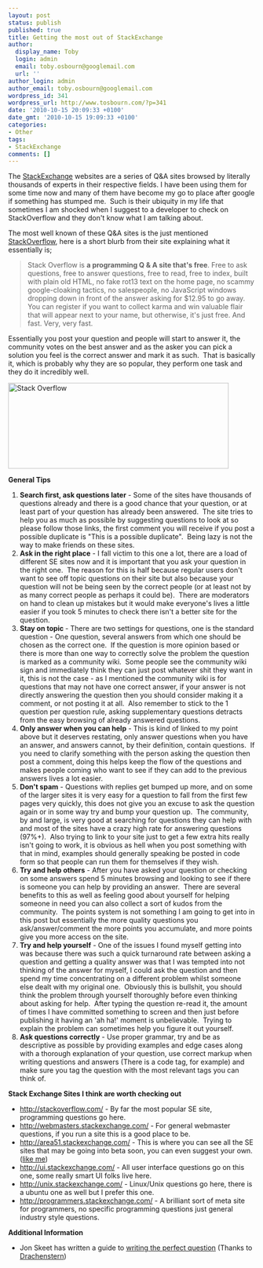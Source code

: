 ```yaml
---
layout: post
status: publish
published: true
title: Getting the most out of StackExchange
author:
  display_name: Toby
  login: admin
  email: toby.osbourn@googlemail.com
  url: ''
author_login: admin
author_email: toby.osbourn@googlemail.com
wordpress_id: 341
wordpress_url: http://www.tosbourn.com/?p=341
date: '2010-10-15 20:09:33 +0100'
date_gmt: '2010-10-15 19:09:33 +0100'
categories:
- Other
tags:
- StackExchange
comments: []
---
```

<p>The <a href="http://stackexchange.com/">StackExchange</a> websites are a series of Q&amp;A sites browsed by literally thousands of experts in their respective fields. I have been using them for some time now and many of them have become my go to place after google if something has stumped me.  Such is their ubiquity in my life that sometimes I am shocked when I suggest to a developer to check on StackOverflow and they don't know what I am talking about.</p>
<p>The most well known of these Q&amp;A sites is the just mentioned <a href="http://stackoverflow.com/">StackOverflow</a>, here is a short blurb from their site explaining what it essentially is;</p>
<blockquote><p>Stack Overflow is <strong>a programming Q &amp; A site that's free</strong>. Free to ask questions, free to answer questions, free to read, free to index, built with plain old HTML, no fake rot13 text on the home page, no scammy google-cloaking tactics, no salespeople, no JavaScript windows dropping down in front of the answer asking for $12.95 to go away. You can register if you want to collect karma and win valuable flair that will appear next to your name, but otherwise, it's just free. And fast. Very, very fast.</p></blockquote>
<p>Essentially you post your question and people will start to answer it, the community votes on the best answer and as the asker you can pick a solution you feel is the correct answer and mark it as such.  That is basically it, which is probably why they are so popular, they perform one task and they do it incredibly well.</p>
<p><img class="aligncenter size-full wp-image-347" title="Stack Overflow" src="http://www.tosbourn.com/wp-content/uploads/2010/10/so.png" alt="Stack Overflow" width="449" height="175" /></p>
<p><strong>General Tips</strong></p>
<ol>
<li><strong>Search first, ask questions later</strong> - Some of the sites have thousands of questions already and there is a good chance that your question, or at least part of your question has already been answered.  The site tries to help you as much as possible by suggesting questions to look at so please follow those links, the first comment you will receive if you post a possible duplicate is "This is a possible duplicate".  Being lazy is not the way to make friends on these sites.</li>
<li><strong>Ask in the right place</strong> - I fall victim to this one a lot, there are a load of different SE sites now and it is important that you ask your question in the right one.  The reason for this is half because regular users don't want to see off topic questions on their site but also because your question will not be being seen by the correct people (or at least not by as many correct people as perhaps it could be).  There are moderators on hand to clean up mistakes but it would make everyone's lives a little easier if you took 5 minutes to check there isn't a better site for the question.</li>
<li><strong>Stay on topic </strong>- There are two settings for questions, one is the standard question - One question, several answers from which one should be chosen as the correct one.  If the question is more opinion based or there is more than one way to correctly solve the problem the question is marked as a community wiki.  Some people see the community wiki sign and immediately think they can just post whatever shit they want in it, this is not the case - as I mentioned the community wiki is for questions that may not have one correct answer, if your answer is not directly answering the question then you should consider making it a comment, or not posting it at all.  Also remember to stick to the 1 question per question rule, asking supplementary questions detracts from the easy browsing of already answered questions.</li>
<li><strong>Only answer when you can help</strong> - This is kind of linked to my point above but it deserves restating, only answer questions when you have an answer, and answers cannot, by their definition, contain questions.  If you need to clarify something with the person asking the question then post a comment, doing this helps keep the flow of the questions and makes people coming who want to see if they can add to the previous answers lives a lot easier.</li>
<li><strong>Don't spam</strong> - Questions with replies get bumped up more, and on some of the larger sites it is very easy for a question to fall from the first few pages very quickly, this does not give you an excuse to ask the question again or in some way try and bump your question up.  The community, by and large, is very good at searching for questions they can help with and most of the sites have a crazy high rate for answering questions (97%+).  Also trying to link to your site just to get a few extra hits really isn't going to work, it is obvious as hell when you post something with that in mind, examples should generally speaking be posted in code form so that people can run them for themselves if they wish.</li>
<li><strong>Try and help others</strong> - After you have asked your question or checking on some answers spend 5 minutes browsing and looking to see if there is someone you can help by providing an answer.  There are several benefits to this as well as feeling good about yourself for helping someone in need you can also collect a sort of kudos from the community.  The points system is not something I am going to get into in this post but essentially the more quality questions you ask/answer/comment the more points you accumulate, and more points give you more access on the site.</li>
<li><strong>Try and help yourself</strong> - One of the issues I found myself getting into was because there was such a quick turnaround rate between asking a question and getting a quality answer was that I was tempted into not thinking of the answer for myself, I could ask the question and then spend my time concentrating on a different problem whilst someone else dealt with my original one.  Obviously this is bullshit, you should think the problem through yourself thoroughly before even thinking about asking for help.  After typing the question re-read it, the amount of times I have committed something to screen and then just before publishing it having an 'ah ha!' moment is unbelievable.  Trying to explain the problem can sometimes help you figure it out yourself.</li>
<li><strong>Ask questions correctly</strong> - Use proper grammar, try and be as descriptive as possible by providing examples and edge cases along with a thorough explanation of your question, use correct markup when writing questions and answers (There is a code tag, for example) and make sure you tag the question with the most relevant tags you can think of.</li>
</ol>
<p><strong>Stack Exchange Sites I think are worth checking out</strong></p>
<ul>
<li><a href="http://stackoverflow.com/">http://stackoverflow.com/</a> - By far the most popular SE site, programming questions go here.</li>
<li><a href="http://webmasters.stackexchange.com/">http://webmasters.stackexchange.com/</a> - For general webmaster questions, if you run a site this is a good place to be.</li>
<li><a href="http://area51.stackexchange.com/">http://area51.stackexchange.com/</a> - This is where you can see all the SE sites that may be going into beta soon, you can even suggest your own. (<a href="http://area51.stackexchange.com/proposals/18491/metal-music?referrer=vKqNaDhVmx2PLr16HYlXCA2">like me</a>)</li>
<li><a href="http://ui.stackexchange.com/">http://ui.stackexchange.com/</a> - All user interface questions go on this one, some really smart UI folks live here.</li>
<li><a href="http://unix.stackexchange.com/">http://unix.stackexchange.com/</a> - Linux/Unix questions go here, there is a ubuntu one as well but I prefer this one.</li>
<li><a href="http://programmers.stackexchange.com/">http://programmers.stackexchange.com/</a> - A brilliant sort of meta site for programmers, no specific programming questions just general industry style questions.</li>
</ul>
<p><strong>Additional Information</strong></p>
<ul>
<li>Jon Skeet has written a guide to <a href="http://msmvps.com/blogs/jon_skeet/archive/2010/08/29/writing-the-perfect-question.aspx">writing the perfect question</a> (Thanks to <a href="http://stackoverflow.com/users/109749/drachenstern">Drachenstern</a>)</li>
</ul>

